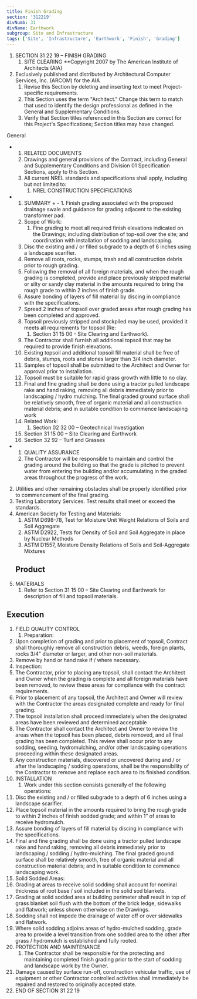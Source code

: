 ```yaml
---
title: Finish Grading
section: '312219'
divNumb: 31
divName: Earthwork
subgroup: Site and Infrastructure
tags: ['Site', 'Infrastructure', 'Earthwork', 'Finish', 'Grading']
---
```


1. SECTION 31 22 19 – FINISH GRADING
   1. SITE CLEARING **Copyright 2007 by The American Institute of Architects (AIA)
1. Exclusively published and distributed by Architectural Computer Services, Inc. (ARCOM) for the AIA
   1. Revise this Section by deleting and inserting text to meet Project-specific requirements.
   1. This Section uses the term "Architect." Change this term to match that used to identify the design professional as defined in the General and Supplementary Conditions.
   1. Verify that Section titles referenced in this Section are correct for this Project's Specifications; Section titles may have changed.

General

* 
	1. RELATED DOCUMENTS
   1. Drawings and general provisions of the Contract, including General and Supplementary Conditions and Division 01 Specification Sections, apply to this Section.
   1. All current NREL standards and specifications shall apply, including but not limited to:
      1. NREL CONSTRUCTION SPECIFICATIONS

* 
	1. SUMMARY
		+ 
			- 
				1. Finish grading associated with the proposed drainage swale and guidance for grading adjacent to the existing transformer pad.
   1. Scope of Work:
      1. Fine grading to meet all required finish elevations indicated on the Drawings; including distribution of top-soil over the site; and coordination with installation of sodding and landscaping.
   1. Disc the existing and / or filled subgrade to a depth of 6 inches using a landscape scarifier.
   1. Remove all roots, rocks, stumps, trash and all construction debris prior to rough grading.
   1. Following the removal of all foreign materials, and when the rough grading is completed, provide and place previously stripped material or silty or sandy clay material in the amounts required to bring the rough grade to within 2 inches of finish grade.
   1. Assure bonding of layers of fill material by discing in compliance with the specifications.
   1. Spread 2 inches of topsoil over graded areas after rough grading has been completed and approved. 
   1. Topsoil previously stripped and stockpiled may be used, provided it meets all requirements for topsoil (Re:
      1. Section 31 15 00 - Site Clearing and Earthwork). 
   1. The Contractor shall furnish all additional topsoil that may be required to provide finish elevations. 
   1. Existing topsoil and additional topsoil fill material shall be free of debris, stumps, roots and stones larger than 3/4 inch diameter. 
   1. Samples of topsoil shall be submitted to the Architect and Owner for approval prior to installation. 
   1. Topsoil must be suitable for rapid grass growth with little to no clay.
   1. Final and fine grading shall be done using a tractor pulled landscape rake and hand raking, removing all debris immediately prior to landscaping / hydro mulching. The final graded ground surface shall be relatively smooth, free of organic material and all construction material debris; and in suitable condition to commence landscaping work
   1. Related Work:
      1. Section 02 32 00 – Geotechnical Investigation
   1. Section 31 15 00 – Site Clearing and Earthwork
   1. Section 32 92 – Turf and Grasses

* 
	1. QUALITY ASSURANCE
   1. The Contractor will be responsible to maintain and control the grading around the building so that the grade is pitched to prevent water from entering the building and/or accumulating in the graded areas throughout the progress of the work.
2. Utilities and other remaining obstacles shall be properly identified prior to commencement of the final grading.
3. Testing Laboratory Services. Test results shall meet or exceed the standards.
4. American Society for Testing and Materials:
	1. ASTM D698-78, Test for Moisture Unit Weight Relations of Soils and Soil Aggregate
	2. ASTM D2922, Tests for Density of Soil and Soil Aggregate in place by Nuclear Methods
	3. ASTM D1557, Moisture Density Relations of Soils and Soil-Aggregate Mixtures
   ## Product
1. MATERIALS
   1. Refer to Section 31 15 00 – Site Clearing and Earthwork for description of fill and topsoil materials.


## Execution

1. FIELD QUALITY CONTROL
   1. Preparation:
2. Upon completion of grading and prior to placement of topsoil, Contract shall thoroughly remove all construction debris, weeds, foreign plants, rocks 3/4" diameter or larger, and other non-soil materials.
3. Remove by hand or hand rake if / where necessary.
4. Inspection:
5. The Contractor, prior to placing any topsoil, shall contact the Architect and Owner when the grading is complete and all foreign materials have been removed, to review these areas for compliance with the contract requirements. 
6. Prior to placement of any topsoil, the Architect and Owner will review with the Contractor the areas designated complete and ready for final grading.
7. The topsoil installation shall proceed immediately when the designated areas have been reviewed and determined acceptable
8. The Contractor shall contact the Architect and Owner to review the areas when the topsoil has been placed, debris removed, and all final grading has been completed. This review shall occur prior to any sodding, seeding, hydromulching, and/or other landscaping operations proceeding within these designated areas.
9. Any construction materials, discovered or uncovered during and / or after the landscaping / sodding operations, shall be the responsibility of the Contractor to remove and replace each area to its finished condition.
2. INSTALLATION
   1.  Work under this section consists generally of the following operations:
2. Disc the existing and / or filled subgrade to a depth of 6 inches using a landscape scarifier.
3. Place topsoil material in the amounts required to bring the rough grade to within 2 inches of finish sodded grade; and within 1” of areas to receive hydromulch. 
4. Assure bonding of layers of fill material by discing in compliance with the specifications.
5. Final and fine grading shall be done using a tractor pulled landscape rake and hand raking, removing all debris immediately prior to landscaping / sodding / hydro-mulching. The final graded ground surface shall be relatively smooth, free of organic material and all construction material debris; and in suitable condition to commence landscaping work.
6. Solid Sodded Areas:
7. Grading at areas to receive solid sodding shall account for nominal thickness of root base / soil included in the solid sod blankets. 
8. Grading at solid sodded area at building perimeter shall result in top of grass blanket soil flush with the bottom of the brick ledge, sidewalks and flatwork; unless shown otherwise on the Drawings. 
9. Sodding shall not impede the drainage of water off or over sidewalks and flatwork. 
10. Where solid sodding adjoins areas of hydro-mulched sodding, grade area to provide a level transition from one sodded area to the other after grass / hydromulch is established and fully rooted.
3. PROTECTION AND MAINTENANCE
   1. The Contractor shall be responsible for the protecting and maintaining completed finish grading prior to the start of sodding and landscape work by the Owner. 
2. Damage caused by surface run-off, construction vehicular traffic, use of equipment or other Contractor controlled activities shall immediately be repaired and restored to originally accepted state.
1. END OF SECTION 31 22 19

